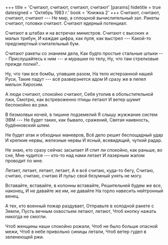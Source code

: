 +++
title = 'Считают, считают, считают, считают'
[params]
  hidetitle = true
  datesigned = 'Октябрь 1983 г.'
  book = 'Книжка 2'
+++
Считают, считают, считают, считают ---
Не мир, а сплошной вычислительный зал.
Ракеты считают, головки считают.
Считают ядерный потенциал.
<!-- [АвтВариант- Считают весь ядерный потенциал.] -->

Считают в штабах и на встречах министров.
Считают с высоких и малых трибун,
И каждая цифра, как пуля, как выстрел ---
Какой-то предсмертный считательный бум.

Считают ракеты со знанием дела,
Как будто простые стальные штыки ---
Прислушайтесь к ним --- и мурашки по телу,
Ну, что там стрелковые прежде полки?..

Ну, что там все бомбы, упавшие разом,
На тело истерзанной нашей Руси,
Такие падут --- всё разверзнется адом
И сразу же в пепел мильон Хиросим.

А люди считают, спокойно считают,
Себя утопив в обольстительной лжи,
Смотрю, как встревоженно птицы летают
И ветер шумит беспокойно во ржи.

В безмолвьи ночей, в тишине подземелий
Я слышу жужжание систем ЭВМ ---
Не будет таких, как бывало, сражений,
Святая наивность, будённовский шлем.

Не будет атак и обходных маневров,
Всё дело решит беспощадный удар
И крепкие нервы, железные нервы
И ясный, всевидящий, чуткий радар.

Не знаю, кто сразу сейчас засыпает
И спит ли спокойно, как раньше, во сне,
Мне чудится --- кто-то над нами летает
И лазерным жалом проводит по мне.

Летает, летает, летает, летает,
А я всё считаю, куда-то бегу,
Считаю, считаю, считаю, считаю
И пульс свой безумный унять не могу.

Вставайте, вставайте, в колонны вставайте,
Решительней будем же все, наконец,
И не давайте же им, не давайте
На горло навесить нейтронный венец.
<!-- [АвтИспр- На Землю навесить нейтронный венец.] -->

А тех, кто военный пожар раздувает,
Отправьте в холодной ракете с Земли,
Пусть вечным охвостьем летают, летают,
Чтоб кнопку нажать никогда не смогли.

Чтоб женщины наши спокойно рожали,
Чтоб не было больше опасной межи,
Чтоб в небе привольно синицы летали,
Чтоб ветер гудел в зеленеющей ржи.

<!-- Октябрь 1983 г. -->
<!-- Книжка 2 -->
